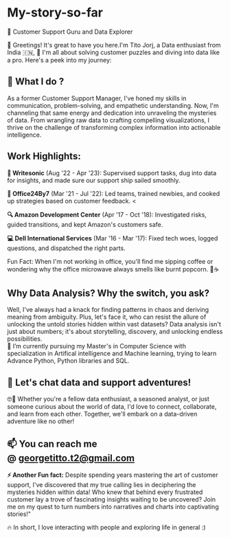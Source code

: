 # My-story-so-far

🚀 Customer Support Guru and Data Explorer

👋 Greetings! It's great to have you here.I'm Tito Jorj, a Data enthusiast from India 🇮🇳, 👋 I'm all about solving customer puzzles and diving into data like a pro. Here's a peek into my journey:

👀 What I do ?
  ------
As a former Customer Support Manager, I've honed my skills in communication, problem-solving, and empathetic understanding. Now, I'm channeling that same energy and dedication into unraveling the mysteries of data. From wrangling raw data to crafting compelling visualizations, I thrive on the challenge of transforming complex information into actionable intelligence.

  
Work Highlights:
  ------
**🎩 Writesonic** (Aug '22 - Apr '23): Supervised support tasks, dug into data for insights, and made sure our support ship sailed smoothly.
<br>

**🌟 Office24By7** (Mar '21 - Jul '22): Led teams, trained newbies, and cooked up strategies based on customer feedback.
<<br>

**🔍 Amazon Development Center** (Apr '17 - Oct '18): Investigated risks, guided transitions, and kept Amazon's customers safe.
<br>

**💻 Dell International Services** (Mar '16 - Mar '17): Fixed tech woes, logged questions, and dispatched the right parts.
<br>

Fun Fact: When I'm not working in office, you'll find me sipping coffee or wondering why the office microwave always smells like burnt popcorn. 🍿☕
<br>

Why Data Analysis? Why the switch, you ask?
  ------
Well, I've always had a knack for finding patterns in chaos and deriving meaning from ambiguity. Plus, let's face it, who can resist the allure of unlocking the untold stories hidden within vast datasets? Data analysis isn't just about numbers; it's about storytelling, discovery, and unlocking endless possibilities.
<br>
🌱 I’m currently pursuing my Master's in Computer Science with specialization in Artifical intelligence and Machine learning, trying to learn Advance Python, Python libraries and SQL.
<br>

💞️ Let's chat data and support adventures!
  ------
🤓💬 Whether you're a fellow data enthusiast, a seasoned analyst, or just someone curious about the world of data, I'd love to connect, collaborate, and learn from each other. Together, we'll embark on a data-driven adventure like no other!


📫 You can reach me @ georgetitto.t2@gmail.com
   ------

**⚡ Another Fun fact:** Despite spending years mastering the art of customer support, I've discovered that my true calling lies in deciphering the mysteries hidden within data! Who knew that behind every frustrated customer lay a trove of fascinating insights waiting to be uncovered? Join me on my quest to turn numbers into narratives and charts into captivating stories!"

🔥   In short, I love interacting with people and exploring life in general :)


